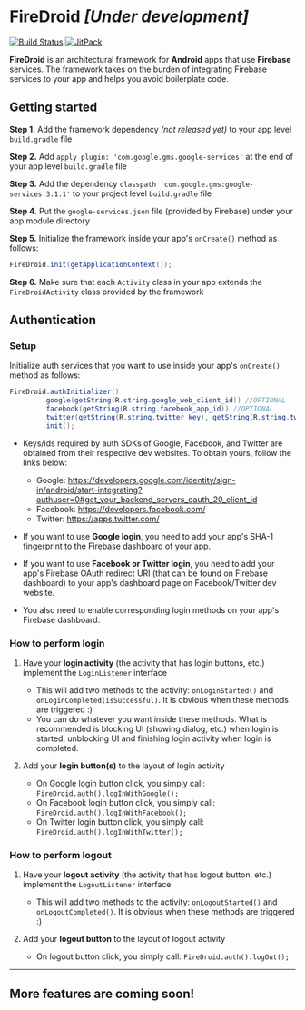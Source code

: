 # FireDroid *[Under development]*

[![Build Status](https://travis-ci.org/ugurcany/FireDroid.svg?branch=develop)](https://travis-ci.org/ugurcany/FireDroid) [![JitPack](https://jitpack.io/v/ugurcany/FireDroid.svg)](https://jitpack.io/#ugurcany/FireDroid)

**FireDroid** is an architectural framework for **Android** apps that use **Firebase** services. The framework takes on the burden of integrating Firebase services to your app and helps you avoid boilerplate code.

## Getting started

**Step 1.** Add the framework dependency *(not released yet)* to your app level `build.gradle` file

**Step 2.** Add `apply plugin: 'com.google.gms.google-services'` at the end of your app level `build.gradle` file

**Step 3.** Add the dependency `classpath 'com.google.gms:google-services:3.1.1'` to your project level `build.gradle` file

**Step 4.** Put the `google-services.json` file (provided by Firebase) under your app module directory

**Step 5.** Initialize the framework inside your app's `onCreate()` method as follows:
```java
FireDroid.init(getApplicationContext());
```

**Step 6.** Make sure that each `Activity` class in your app extends the `FireDroidActivity` class provided by the framework


## Authentication

### Setup

Initialize auth services that you want to use inside your app's `onCreate()` method as follows:
```java
FireDroid.authInitializer()
		.google(getString(R.string.google_web_client_id)) //OPTIONAL
		.facebook(getString(R.string.facebook_app_id)) //OPTIONAL
		.twitter(getString(R.string.twitter_key), getString(R.string.twitter_secret)) //OPTIONAL
		.init();
```

* Keys/ids required by auth SDKs of Google, Facebook, and Twitter are obtained from their respective dev websites. To obtain yours, follow the links below:
	* Google: https://developers.google.com/identity/sign-in/android/start-integrating?authuser=0#get_your_backend_servers_oauth_20_client_id
	* Facebook: https://developers.facebook.com/
	* Twitter: https://apps.twitter.com/

* If you want to use **Google login**, you need to add your app's SHA-1 fingerprint to the Firebase dashboard of your app.

* If you want to use **Facebook or Twitter login**, you need to add your app's Firebase OAuth redirect URI (that can be found on Firebase dashboard) to your app's dashboard page on Facebook/Twitter dev website.

* You also need to enable corresponding login methods on your app's Firebase dashboard.

### How to perform login

1. Have your **login activity** (the activity that has login buttons, etc.) implement the `LoginListener` interface
	- This will add two methods to the activity: `onLoginStarted()` and `onLoginCompleted(isSuccessful)`. It is obvious when these methods are triggered :)
	- You can do whatever you want inside these methods. What is recommended is blocking UI (showing dialog, etc.) when login is started; unblocking UI and finishing login activity when login is completed.

2. Add your **login button(s)** to the layout of login activity
	- On Google login button click, you simply call: `FireDroid.auth().logInWithGoogle();`
	- On Facebook login button click, you simply call: `FireDroid.auth().logInWithFacebook();`
	- On Twitter login button click, you simply call: `FireDroid.auth().logInWithTwitter();`

### How to perform logout

1. Have your **logout activity** (the activity that has logout button, etc.) implement the `LogoutListener` interface
	- This will add two methods to the activity: `onLogoutStarted()` and `onLogoutCompleted()`. It is obvious when these methods are triggered :)

2. Add your **logout button** to the layout of logout activity
	- On logout button click, you simply call: `FireDroid.auth().logOut();`


- - -

## More features are coming soon!

